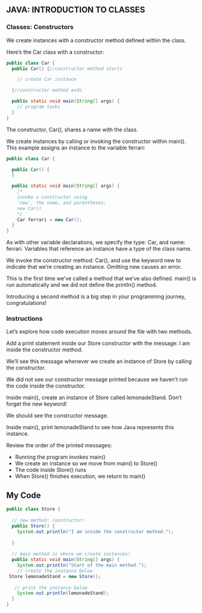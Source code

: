 ## JAVA: INTRODUCTION TO CLASSES

### Classes: Constructors

We create instances with a constructor method defined within the class.

Here’s the Car class with a constructor:
```java
public class Car {
  public Car() {//constructor method starts

    // create Car instance

  }//constructor method ends

  public static void main(String[] args) {
    // program tasks
  }
}
```
The constructor, Car(), shares a name with the class.

We create instances by calling or invoking the constructor within main(). This example assigns an instance to the variable ferrari:
```java
public class Car {

  public Car() {
  }

  public static void main(String[] args) {
    /*
    invoke a constructor using 
    'new', the name, and parentheses:
    new Car()
    */
    Car ferrari = new Car(); 
  }
}
```
As with other variable declarations, we specify the type: Car, and name: ferrari. Variables that reference an instance have a type of the class name.

We invoke the constructor method: Car(), and use the keyword new to indicate that we’re creating an instance. Omitting new causes an error.

This is the first time we’ve called a method that we’ve also defined. main() is run automatically and we did not define the println() method.

Introducing a second method is a big step in your programming journey, congratulations!

### Instructions

Let’s explore how code execution moves around the file with two methods.

Add a print statement inside our Store constructor with the message: I am inside the constructor method.

We’ll see this message whenever we create an instance of Store by calling the constructor.

We did not see our constructor message printed because we haven’t run the code inside the constructor.

Inside main(), create an instance of Store called lemonadeStand. Don’t forget the new keyword!

We should see the constructor message.

Inside main(), print lemonadeStand to see how Java represents this instance.

Review the order of the printed messages:

* Running the program invokes main()
* We create an instance so we move from main() to Store()
* The code inside Store() runs
* When Store() finishes execution, we return to main()

## My Code
```java
public class Store {
  
  // new method: constructor!
  public Store() {
    System.out.println("I am inside the constructor method.");
    
  }
  
  // main method is where we create instances!
  public static void main(String[] args) {
    System.out.println("Start of the main method.");
    // create the instance below
 Store lemonadeStand = new Store();
    
   // print the instance below
    System.out.println(lemonadeStand);
  }
}
```


